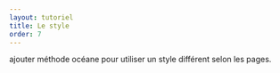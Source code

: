 ```yaml
---
layout: tutoriel
title: Le style
order: 7
---
```


ajouter méthode océane pour utiliser un style différent selon les pages.
